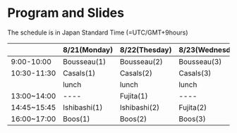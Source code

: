 <script type="text/x-mathjax-config">MathJax.Hub.Config({tex2jax:{inlineMath:[['\$','\$'],['\\(','\\)']],processEscapes:true},CommonHTML: {matchFontHeight:false}});</script> 
<script type="text/javascript" async src="https://cdnjs.cloudflare.com/ajax/libs/mathjax/2.7.1/MathJax.js?config=TeX-MML-AM_CHTML"></script>

# Program and Slides

The schedule is in Japan Standard Time (=UTC/GMT+9hours)

||8/21(Monday)|8/22(Thesday)|8/23(Wednesday)|
|----|----|----|----|
|9:00-10:00|Bousseau(1)|Bousseau(2)|Bousseau(3)|
|10:30-11:30|Casals(1)|Casals(2)|Casals(3)|
||lunch|lunch|lunch|
|13:00~14:00|----|Fujita(1)|----|
|14:45~15:45|Ishibashi(1)|Ishibashi(2)|Fujita(2)|
|16:00~17:00|Boos(1)|Boos(2)|Boos(3)|

